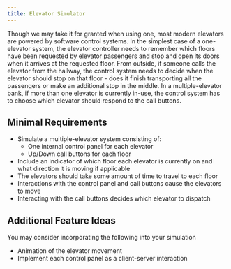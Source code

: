```yaml
---
title: Elevator Simulator
---
```

Though we may take it for granted when using one, most modern elevators are 
powered by software control systems.  In the simplest case of a one-elevator
system, the elevator controller needs to remember which floors have been 
requested by elevator passengers and stop and open its doors when it arrives
at the requested floor.  From outside, if someone calls the elevator from the
hallway, the control system needs to decide when the elevator should stop
on that floor - does it finish transporting all the passengers or make an 
additional stop in the middle.  In a multiple-elevator bank, if more than
one elevator is currently in-use, the control system has to choose which
elevator should respond to the call buttons.

## Minimal Requirements
* Simulate a multiple-elevator system consisting of:
  * One internal control panel for each elevator
  * Up/Down call buttons for each floor
* Include an indicator of which floor each elevator is currently on and 
  what direction it is moving if applicable
* The elevators should take some amount of time to travel to each floor
* Interactions with the control panel and call buttons cause the elevators
  to move
* Interacting with the call buttons decides which elevator to dispatch

## Additional Feature Ideas
You may consider incorporating the following into your simulation
* Animation of the elevator movement
* Implement each control panel as a client-server interaction

